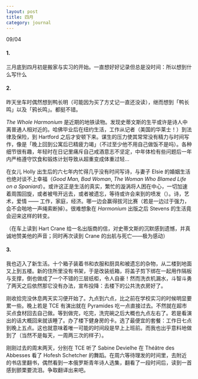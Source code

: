 ```yaml
---
layout: post
title: 四月
category: journal
---
```

09/04

#### 1. 
三月底到四月初是搬家与实习的开始。一直想好好记录但总是没时间：所以想到什么写什么

#### 2. 
昨天坐车时偶然想到鸭长明（可能因为买了方丈记一直还没读），继而想到「鸭长鸣」以及「鸦长鸣」。都挺不错。

_The Whole Harmonium_ 是近期的地铁读物。发现史蒂文斯的生平或许是诗人中离普通人相对近的。哈佛毕业后在纽约生活，工作从记者（美国的华莱士！）到法律及保险，到 Hartford 之后才安顿下来。谋生的压力使其常常没有精力与时间写作，像是「晚上回到公寓后已精疲力竭」（不过至少他不用自己做饭不是吗）。各种细节很有趣，年轻时在日记里痛斥自己戒酒意志不坚定，中年体检有些问题后一年内严格遵守饮食和锻炼计划导致从超重变成体重过轻… 

在女儿 Holly 出生后的六七年内忙得几乎没有时间写诗，与妻子 Elsie 的婚姻生活也绝对谈不上幸福（_Good Man, Bad Woman_, _The Woman Who Blamed Life on a Spaniard_）。或许这正是生活的真实，繁忙的漩涡将人困在中心，一切加速着周围回旋，或者被甩开远去，或者被遗忘，等待或许会来到的喷发（）。诗，艺术，爱情 —— 工作，家庭，经济。哪一边会赢得拔河比赛（若是一边过于强力，会不会啪地一声绳索断掉）。很难想象在 _Harmonium_ 出版之后 Stevens 的生活竟会迎来这样的转变。

（在车上读到 Hart Crane 给一名出版商的信，对史蒂文斯的沉默感到遗憾，并真诚地赞美他的声音；同时再次读到 Crane 的出航与死亡——极为感动）
<!--more-->

#### 3. 
我也迈入了新生活。十个箱子装着书和衣服和厨具和被遗忘的杂物，从二楼到地面又上到五楼。新的住所里没有书架，于是改装纸箱，将盖子剪下绑在一起用作隔板与支撑，倒也做成了一个不错的三层纸柜，令人自豪！然而洗衣机漏水，斗智斗勇了两天之后依然那它没有办法，宣布投降：去楼下的公共洗衣房好了。

刚收拾完没休息两天实习便开始了。九点到六点，比之前在学校实习的时候明显要累一些。晚上若是 TCE 有演出就在 Pyramides 吃一点直接过去。不然就在超市买点食材回去自己做。等到做完，吃完，洗完碗之后大概也九点左右了。若是看演出的话大概回来就该睡了。办了楼下健身房的卡。选了最便宜的套餐：工作日七点到晚上五点。这也就意味着唯一可能的时间段是早上上班前。而我也出乎意料地做到了（当然不是每天，一周两三次的样子）。

刚刚过去的周末两天，分别在 TCE 听了 Sabine Devielhe 在 Théâtre des Abbesses 看了 Hofesh Schetcher 的舞蹈。在周六等待理发的时间里，去附近的书店里翻书，偶然看到一本俄罗斯青年诗人选集，翻看了一段时间后，读到一首感到颤栗要流泪。争取翻译出来吧。